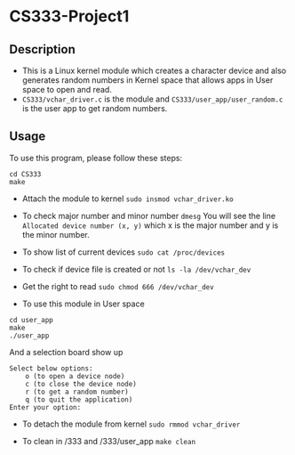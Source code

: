 # CS333-Project1
## Description
* This is a Linux kernel module which creates a character device and also generates random numbers in Kernel space that allows apps in User space to open and read.
* `CS333/vchar_driver.c` is the module and `CS333/user_app/user_random.c` is the user app to get random numbers.

## Usage
  To use this program, please follow these steps:
  
```
cd CS333
make
```

* Attach the module to kernel
`sudo insmod vchar_driver.ko`

* To check major number and minor number
`dmesg`
You will see the line `Allocated device number (x, y)` which x is the major number and y is the minor number.

* To show list of current devices
`sudo cat /proc/devices`

* To check if device file is created or not
`ls -la /dev/vchar_dev`

* Get the right to read
`sudo chmod 666 /dev/vchar_dev`

* To use this module in User space
```
cd user_app
make
./user_app
```
And a selection board show up
```
Select below options:
	o (to open a device node)
	c (to close the device node)
	r (to get a random number)
	q (to quit the application)
Enter your option:
```

* To detach the module from kernel
`sudo rmmod vchar_driver`

* To clean in /333 and /333/user_app
`make clean`
